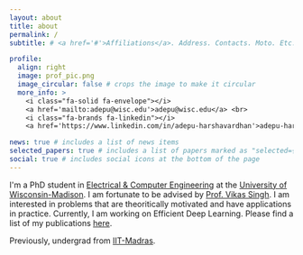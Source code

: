 ```yaml
---
layout: about
title: about
permalink: /
subtitle: # <a href='#'>Affiliations</a>. Address. Contacts. Moto. Etc.

profile:
  align: right
  image: prof_pic.png
  image_circular: false # crops the image to make it circular
  more_info: >
    <i class="fa-solid fa-envelope"></i>
    <a href='mailto:adepu@wisc.edu'>adepu@wisc.edu</a> <br>
    <i class="fa-brands fa-linkedin"></i>
    <a href='https://www.linkedin.com/in/adepu-harshavardhan'>adepu-harshavardhan</a>

news: true # includes a list of news items
selected_papers: true # includes a list of papers marked as "selected={true}"
social: true # includes social icons at the bottom of the page
---
```


I'm a PhD student in <a href='https://engineering.wisc.edu/departments/electrical-computer-engineering/'>Electrical & Computer Engineering</a> at the <a href='https://www.wisc.edu/'>University of Wisconsin-Madison</a>. I am fortunate to be advised by <a href='https://www.biostat.wisc.edu/~vsingh/'>Prof. Vikas Singh</a>. I am interested in problems that are theoritically motivated and have applications in practice. Currently, I am working on Efficient Deep Learning. Please find a list of my publications <a href='/publications/'>here</a>.

Previously, undergrad from <a href='https://www.iitm.ac.in/'>IIT-Madras</a>.

                                    


<!---
(If you are interested in Efficiency in Deep Learning, let's talk!)
Put your address / P.O. box / other info right below your picture. You can also disable any of these elements by editing `profile` property of the YAML header of your `_pages/about.md`. Edit `_bibliography/papers.bib` and Jekyll will render your [publications page](/al-folio/publications/) automatically.

Link to your social media connections, too. This theme is set up to use [Font Awesome icons](https://fontawesome.com/) and [Academicons](https://jpswalsh.github.io/academicons/), like the ones below. Add your Facebook, Twitter, LinkedIn, Google Scholar, or just disable all of them.
-->

